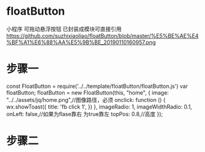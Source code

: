 # floatButton
小程序 可拖动悬浮按钮 已封装成模块可直接引用
https://github.com/suzhixiaoliao/floatButton/blob/master/%E5%BE%AE%E4%BF%A1%E6%88%AA%E5%9B%BE_20190110160957.png

# 步骤一
 const FloatButton = require('../../template/floatButton/floatButton.js')
 var floatButton;
     floatButton = new FloatButton(this, "home", {
       image: "../../assets/jq/home.png",//图像路径，必须
      onclick: function () {
       wx.showToast({
          title: 'fb click 1',
        })
     },
     imageRadio: 1,
     imageWidthRadio: 0.1,
       onLeft: false,//如果为flase靠右 为true靠左
       topPos: 0.8,//高度
    });
# 步骤二
<import src="../../template/floatButton/floatButton.wxml" />
 <template is="floatButton" data="{{...home}}" />
# 步骤三
@import '../../template/floatButton/floatButton.wxss';
